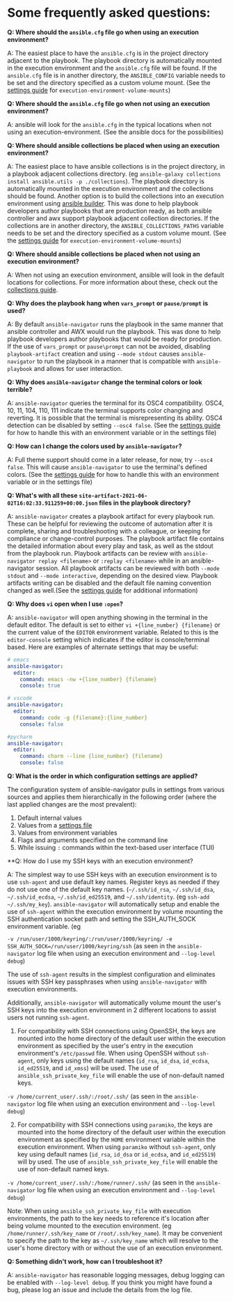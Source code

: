 # Some frequently asked questions:

**Q: Where should the `ansible.cfg` file go when using an execution environment?**

A: The easiest place to have the `ansible.cfg` is in the project directory adjacent to the playbook. The playbook directory is automatically mounted in the execution environment and the `ansible.cfg` file will be found.  If the `ansible.cfg` file is in another directory, the `ANSIBLE_CONFIG` variable needs to be set and the directory specified as a custom volume mount. (See the [settings guide](settings.rst) for `execution-environment-volume-mounts`)

**Q: Where should the `ansible.cfg` file go when not using an execution environment?**

A: ansible will look for the `ansible.cfg` in the typical locations when not using an execution-environment.  (See the ansible docs for the possibilities)

**Q: Where should ansible collections be placed when using an execution environment?**

A: The easiest place to have ansible collections is in the project directory, in a playbook adjacent collections directory. (eg `ansible-galaxy collections install ansible.utils -p ./collections`).  The playbook directory is automatically mounted in the execution environment and the collections should be found. Another option is to build the collections into an execution environment using [ansible builder](https://ansible-builder.readthedocs.io/en/latest/). This was done to help playbook developers author playbooks that are production ready, as both ansible controller and awx support playbook adjacent collection directories. If the collections are in another directory, the `ANSIBLE_COLLECTIONS_PATHS` variable needs to be set and the directory specified as a custom volume mount. (See the [settings guide](settings.rst) for `execution-environment-volume-mounts`)

**Q: Where should ansible collections be placed when not using an execution environment?**

A: When not using an execution environment, ansible will look in the default locations for collections.  For more information about these, check out the [collections guide](https://docs.ansible.com/ansible/latest/user_guide/collections_using.html).

**Q: Why does the playbook hang when `vars_prompt` or `pause/prompt` is used?**

A: By default `ansible-navigator` runs the playbook in the same manner that ansible controller and AWX would run the playbook. This was done to help playbook developers author playbooks that would be ready for production. If the use of `vars_prompt` or `pause\prompt` can not be avoided, disabling `playbook-artifact` creation and using `--mode stdout` causes `ansible-navigator` to run the playbook in a manner that is compatible with `ansible-playbook` and allows for user interaction.

**Q: Why does `ansible-navigator` change the terminal colors or look terrible?**

A: `ansible-navigator` queries the terminal for its OSC4 compatibility. OSC4, 10, 11, 104, 110, 111 indicate the terminal supports color changing and reverting. It is possible that the terminal is misrepresenting its ability.  OSC4 detection can be disabled by setting `--osc4 false`. (See the [settings guide](settings.rst) for how to handle this with an environment variable or in the settings file)

**Q: How can I change the colors used by `ansible-navigator`?**

A: Full theme support should come in a later release, for now, try `--osc4 false`. This will cause `ansible-navigator` to use the terminal's defined colors. (See the [settings guide](settings.rst) for how to handle this with an environment variable or in the settings file)

**Q: What's with all these `site-artifact-2021-06-02T16:02:33.911259+00:00.json` files in the playbook directory?**

A: `ansible-navigator` creates a playbook artifact for every playbook run.  These can be helpful for reviewing the outcome of automation after it is complete, sharing and troubleshooting with a colleague, or keeping for compliance or change-control purposes.  The playbook artifact file contains the detailed information about every play and task, as well as the stdout from the playbook run. Playbook artifacts can be review with `ansible-navigator replay <filename>` or `:replay <filename>` while in an ansible-navigator session. All playbook artifacts can be reviewed with both `--mode stdout` and `--mode interactive`, depending on the desired view. Playbook artifacts writing can be disabled and the default file naming convention changed as well.(See the [settings guide](settings.rst) for additional information)

**Q: Why does `vi` open when I use `:open`?**

A: `ansible-navigator` will open anything showing in the terminal in the default editor.  The default is set to either `vi +{line_number} {filename}` or the current value of the `EDITOR` environment variable. Related to this is the `editor-console` setting which indicates if the editor is console/terminal based. Here are examples of alternate settings that may be useful:

```yaml
# emacs
ansible-navigator:
  editor:
    command: emacs -nw +{line_number} {filename}
    console: true
```

```yaml
# vscode
ansible-navigator:
  editor:
    command: code -g {filename}:{line_number}
    console: false
```

```yaml
#pycharm
ansible-navigator:
  editor:
    command: charm --line {line_number} {filename}
    console: false
```

**Q: What is the order in which configuration settings are applied?**

The configuration system of ansible-navigator pulls in settings from various sources and applies them hierarchically in the following order (where the last applied changes are the most prevalent):

1. Default internal values
2. Values from a [settings file](settings.rst)
3. Values from environment variables
4. Flags and arguments specified on the command line
5. While issuing `:` commands within the text-based user interface (TUI)

**Q: How do I use my SSH keys with an execution environment?

A: The simplest way to use SSH keys with an execution environment is to use `ssh-agent` and use default key names. Register keys as needed if they do not use one of the default key names.  (`~/.ssh/id_rsa`, `~/.ssh/id_dsa`, `~/.ssh/id_ecdsa`, `~/.ssh/id_ed25519`, and `~/.ssh/identity`. (eg `ssh-add ~/.ssh/my_key`). `ansible-navigator` will automatically setup and enable the use of `ssh-agent` within the execution environment by volume mounting the SSH authentication socket path and setting the SSH_AUTH_SOCK environment variable. (eg 

`-v /run/user/1000/keyring/:/run/user/1000/keyring/ -e SSH_AUTH_SOCK=/run/user/1000/keyring/ssh` (as seen in the `ansible-navigator` log file when using an execution environment and `--log-level debug`) 

The use of `ssh-agent` results in the simplest configuration and eliminates issues with SSH key passphrases when using `ansible-navigator` with execution environments.

Additionally, `ansible-navigator` will automatically volume mount the user's SSH keys into the execution environment in 2 different locations to assist users not running `ssh-agent`.

1) For compatibility with SSH connections using OpenSSH, the keys are mounted into the home directory of the default user within the execution environment as specified by the user's entry in the execution environment's `/etc/passwd` file. When using OpenSSH without `ssh-agent`, only keys using the default names (`id_rsa`, `id_dsa`, `id_ecdsa`, `id_ed25519`, and `id_xmss`) will be used. The use of `ansible_ssh_private_key_file` will enable the use of non-default named keys.

`-v /home/current_user/.ssh/:/root/.ssh/` (as seen in the `ansible-navigator` log file when using an execution environment and `--log-level debug`)

2) For compatibility with SSH connections using `paramiko`, the keys are mounted into the home directory of the default user within the execution environment as specified by the `HOME` environment variable within the execution environment. When using `paramiko` without `ssh-agent`, only key using default names (`id_rsa`, `id_dsa` or `id_ecdsa`, and `id_ed25519`) will by used. The use of `ansible_ssh_private_key_file` will enable the use of non-default named keys.

`-v /home/current_user/.ssh/:/home/runner/.ssh/` (as seen in the `ansible-navigator` log file when using an execution environment and `--log-level debug`)

Note: When using `ansible_ssh_private_key_file` with execution environments, the path to the key needs to reference it's location after being volume mounted to the execution environment. (eg `/home/runner/.ssh/key_name` or `/root/.ssh/key_name`).  It may be convenient to specify the path to the key as `~/.ssh/key_name` which will resolve to the user's home directory with or without the use of an execution environment.
 
**Q: Something didn't work, how can I troubleshoot it?**

A: `ansible-navigator` has reasonable logging messages, debug logging can be enabled with `--log-level debug`. If you think you might have found a bug, please log an issue and include the details from the log file.
